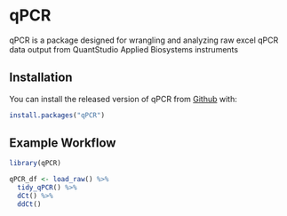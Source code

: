 
# qPCR

<!-- badges: start -->
<!-- badges: end -->

qPCR is a package designed for wrangling and analyzing raw excel qPCR data output from QuantStudio Applied Biosystems instruments

## Installation

You can install the released version of qPCR from [Github](https://rhecht95/qPCR) with:

``` r
install.packages("qPCR")
```

## Example Workflow

``` r
library(qPCR)

qPCR_df <- load_raw() %>% 
  tidy_qPCR() %>% 
  dCt() %>% 
  ddCt()

```

